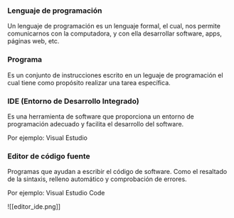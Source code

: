 ### Lenguaje de programación
Un lenguaje de programación es un lenguaje formal, el cual, nos permite comunicarnos con la computadora, y con ella desarrollar software, apps, páginas web, etc.

### Programa
Es un conjunto de instrucciones escrito en un leguaje de programación el cual tiene como propósito realizar una tarea específica.

### IDE (Entorno de Desarrollo Integrado)

Es una herramienta de software que proporciona un entorno de programación adecuado y facilita el desarrollo del software.

Por ejemplo: Visual Estudio

### Editor de código fuente
Programas que ayudan a escribir el código de software. Como  el resaltado de la sintaxis, relleno automático y comprobación de errores.

Por ejemplo: Visual Estudio Code

![[editor_ide.png]]